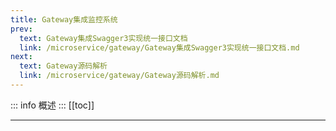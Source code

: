 ```yaml
---
title: Gateway集成监控系统
prev:
  text: Gateway集成Swagger3实现统一接口文档
  link: /microservice/gateway/Gateway集成Swagger3实现统一接口文档.md
next:
  text: Gateway源码解析
  link: /microservice/gateway/Gateway源码解析.md
---
```

::: info 
概述
:::
[[toc]]
***
